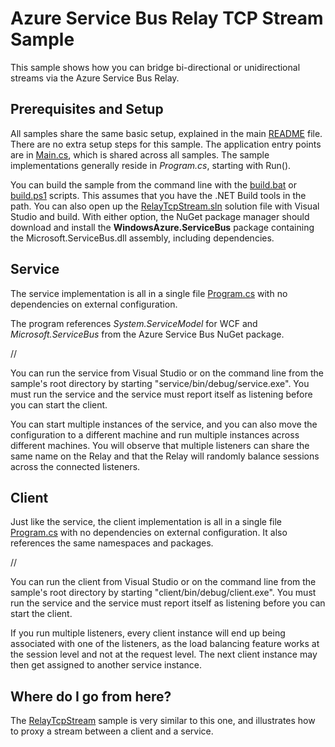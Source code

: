 ﻿# Azure Service Bus Relay TCP Stream Sample

This sample shows how you can bridge bi-directional or unidirectional streams via the Azure Service Bus Relay.

## Prerequisites and Setup

All samples share the same basic setup, explained in the main [README](../README.md) file. There are no extra setup steps for this sample.
The application entry points are in [Main.cs](../common/Main.md), which is shared across all samples. The sample implementations generally 
reside in *Program.cs*, starting with Run().    

You can build the sample from the command line with the [build.bat](build.bat) or [build.ps1](build.ps1) scripts. This assumes that you 
have the .NET Build tools in the path. You can also open up the [RelayTcpStream.sln](RelayTcpStream.sln) solution file with Visual Studio and build.
With either option, the NuGet package manager should download and install the **WindowsAzure.ServiceBus** package containing the 
Microsoft.ServiceBus.dll assembly, including dependencies.     

## Service

The service implementation is all in a single file [Program.cs](Service/Program.cs) with no dependencies on external configuration.
 
The program references *System.ServiceModel* for WCF and *Microsoft.ServiceBus* from the Azure Service Bus NuGet package. 

// 

You can run the service from Visual Studio or on the command line from the sample's root directory by starting "service/bin/debug/service.exe". You
must run the service and the service must report itself as listening before you can start the client.   

You can start multiple instances of the service, and you can also move the configuration to a different machine and run multiple 
instances across different machines. You will observe that multiple listeners can share the same name on the Relay and that the 
Relay will randomly balance sessions across the connected listeners.     

## Client
        
Just like the service, the client implementation is all in a single file [Program.cs](Client/Program.cs) with no dependencies on external configuration.
It also references the same namespaces and packages.

//
 
You can run the client from Visual Studio or on the command line from the sample's root directory by starting "client/bin/debug/client.exe". You
must run the service and the service must report itself as listening before you can start the client.

If you run multiple listeners, every client instance will end up being associated with one of the listeners, as the load balancing feature 
works at the session level and not at the request level. The next client instance may then get assigned to another service instance.      
 
 ## Where do I go from here?
 
 The [RelayTcpStream](../RelayTcpStream/README.md) sample is very similar to this one, and illustrates how to proxy a stream between a 
 client and a service.  